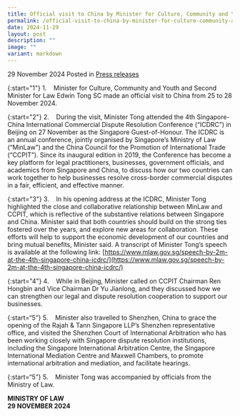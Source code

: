 ```yaml
---
title: Official visit to China by Minister for Culture, Community and Youth and Second Minister for Law Edwin Tong SC
permalink: /official-visit-to-china-by-minister-for-culture-community-and-youth-and-second-minister-for-law-edwin-tong-sc/
date: 2024-11-29
layout: post
description: ""
image: ""
variant: markdown
---
```

29 November 2024 Posted in [Press releases](/news/press-releases)

{:start="1"}
1.&nbsp;&nbsp;&nbsp; Minister for Culture, Community and Youth and Second Minister for Law Edwin Tong SC made an official visit to China from 25 to 28 November 2024.

{:start="2"}
2.&nbsp;&nbsp;&nbsp; During the visit, Minister Tong attended the 4th Singapore-China International Commercial Dispute Resolution Conference (“ICDRC”) in Beijing on 27 November as the Singapore Guest-of-Honour. The ICDRC is an annual conference, jointly organised by Singapore’s Ministry of Law (“MinLaw”) and the China Council for the Promotion of International Trade (“CCPIT”). Since its inaugural edition in 2019, the Conference has become a key platform for legal practitioners, businesses, government officials, and academics from Singapore and China, to discuss how our two countries can work together to help businesses resolve cross-border commercial disputes in a fair, efficient, and effective manner.

{:start="3"}
3.&nbsp;&nbsp;&nbsp; In his opening address at the ICDRC, Minister Tong highlighted the close and collaborative relationship between MinLaw and CCPIT, which is reflective of the substantive relations between Singapore and China. Minister said that both countries should build on the strong ties fostered over the years, and explore new areas for collaboration. These efforts will help to support the economic development of our countries and bring mutual benefits, Minister said. A transcript of Minister Tong’s speech is available at the following link: [https://www.mlaw.gov.sg/speech-by-2m-at-the-4th-singapore-china-icdrc/](https://www.mlaw.gov.sg/speech-by-2m-at-the-4th-singapore-china-icdrc/)

{:start="4"}
4.&nbsp;&nbsp;&nbsp; While in Beijing, Minister called on CCPIT Chairman Ren Hongbin and Vice Chairman Dr Yu Jianlong, and they discussed how we can strengthen our legal and dispute resolution cooperation to support our businesses.

{:start=“5”}
5.&nbsp;&nbsp;&nbsp; Minister also travelled to Shenzhen, China to grace the opening of the Rajah &amp; Tann Singapore LLP’s Shenzhen representative office, and visited the Shenzhen Court of International Arbitration who has been working closely with Singapore dispute resolution institutions, including the Singapore International Arbitration Centre, the Singapore International Mediation Centre and Maxwell Chambers, to promote international arbitration and mediation, and facilitate hearings.

{:start=“5”}
5.&nbsp;&nbsp;&nbsp; Minister Tong was accompanied by officials from the Ministry of Law.

**MINISTRY OF LAW**
<br>**29 NOVEMBER 2024**
